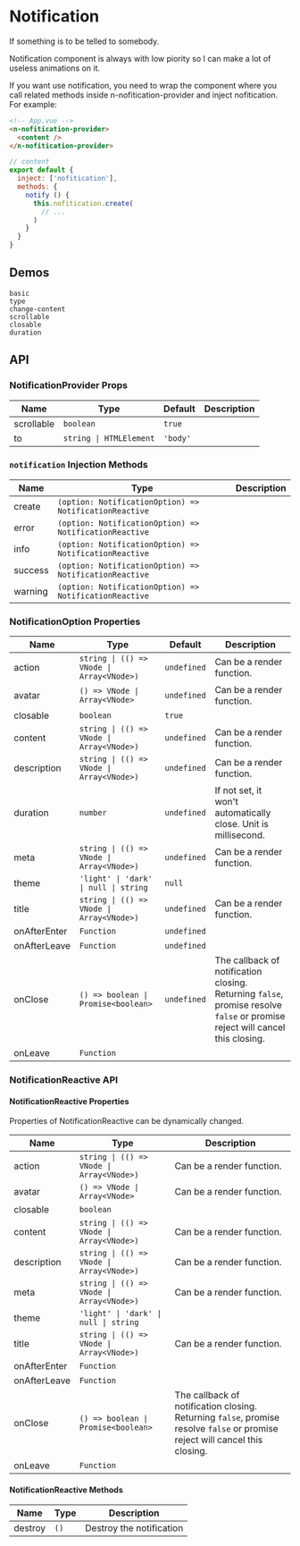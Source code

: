 # Notification
If something is to be telled to somebody.

Notification component is always with low piority so I can make a lot of useless animations on it.

<n-space vertical align="stretch">
<n-alert title="Prerequisite" type="warning">
  If you want use notification, you need to wrap the component where you call related methods inside <n-text code>n-nofitication-provider</n-text> and inject <n-text code>nofitication</n-text>.
</n-alert>
For example:

```html
<!-- App.vue -->
<n-nofitication-provider>
  <content />
</n-nofitication-provider>
```

```js
// content
export default {
  inject: ['nofitication'],
  methods: {
    notify () {
      this.nofitication.create(
        // ...
      )
    }
  }
}
```
</n-space>

## Demos
```demo
basic
type
change-content
scrollable
closable
duration
```

## API
### NotificationProvider Props
|Name|Type|Default|Description|
|-|-|-|-|
|scrollable|`boolean`|`true`||
|to|`string \| HTMLElement`|`'body'`||

### `notification` Injection Methods
|Name|Type|Description|
|-|-|-|
|create|`(option: NotificationOption) => NotificationReactive`||
|error|`(option: NotificationOption) => NotificationReactive`||
|info|`(option: NotificationOption) => NotificationReactive`||
|success|`(option: NotificationOption) => NotificationReactive`||
|warning|`(option: NotificationOption) => NotificationReactive`||

### NotificationOption Properties
|Name|Type|Default|Description|
|-|-|-|-|
|action|`string \| (() => VNode \| Array<VNode>)`|`undefined`|Can be a render function.|
|avatar|`() => VNode \| Array<VNode>`|`undefined`|Can be a render function.|
|closable|`boolean`|`true`||
|content|`string \| (() => VNode \| Array<VNode>)`|`undefined`|Can be a render function.|
|description|`string \| (() => VNode \| Array<VNode>)`|`undefined`|Can be a render function.|
|duration|`number`|`undefined`|If not set, it won't automatically close. Unit is millisecond.|
|meta|`string \| (() => VNode \| Array<VNode>)`|`undefined`|Can be a render function.|
|theme|`'light' \| 'dark' \| null \| string`|`null`||
|title|`string \| (() => VNode \| Array<VNode>)`|`undefined`|Can be a render function.|
|onAfterEnter|`Function`|`undefined`||
|onAfterLeave|`Function`|`undefined`||
|onClose|`() => boolean \| Promise<boolean>`|`undefined`|The callback of notification closing. Returning `false`, promise resolve `false` or promise reject will cancel this closing.|
|onLeave|`Function`|||

### NotificationReactive API
#### NotificationReactive Properties
Properties of NotificationReactive can be dynamically changed.

|Name|Type|Description|
|-|-|-|
|action|`string \| (() => VNode \| Array<VNode>)`|Can be a render function.|
|avatar|`() => VNode \| Array<VNode>`|Can be a render function.|
|closable|`boolean`||
|content|`string \| (() => VNode \| Array<VNode>)`|Can be a render function.|
|description|`string \| (() => VNode \| Array<VNode>)`|Can be a render function.|
|meta|`string \| (() => VNode \| Array<VNode>)`|Can be a render function.|
|theme|`'light' \| 'dark' \| null \| string`||
|title|`string \| (() => VNode \| Array<VNode>)`|Can be a render function.|
|onAfterEnter|`Function`||
|onAfterLeave|`Function`||
|onClose|`() => boolean \| Promise<boolean>`|The callback of notification closing. Returning `false`, promise resolve `false` or promise reject will cancel this closing.|
|onLeave|`Function`||

#### NotificationReactive Methods
|Name|Type|Description|
|-|-|-|
|destroy|`()`|Destroy the notification|
